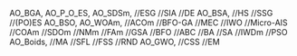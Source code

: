 AO_BGA,
AO_P_O_ES,
AO_SDSm,
//ESG
//SIA
//DE
AO_BSA,
//HS
//SSG
//(PO)ES
AO_BSO,
AO_WOAm,
//ACOm
//BFO-GA
//MEC
//IWO
//Micro-AIS
//COAm
//SDOm
//NMm
//FAm
//GSA
//BFO
//ABC
//BA
//SA
//IWDm
//PSO
AO_Boids,
//MA
//SFL
//FSS
//RND
AO_GWO,
//CSS
//EM
